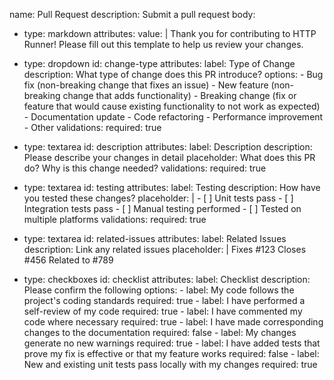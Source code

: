 name: Pull Request
description: Submit a pull request
body:
  - type: markdown
    attributes:
      value: |
        Thank you for contributing to HTTP Runner! Please fill out this template to help us review your changes.

  - type: dropdown
    id: change-type
    attributes:
      label: Type of Change
      description: What type of change does this PR introduce?
      options:
        - Bug fix (non-breaking change that fixes an issue)
        - New feature (non-breaking change that adds functionality)
        - Breaking change (fix or feature that would cause existing functionality to not work as expected)
        - Documentation update
        - Code refactoring
        - Performance improvement
        - Other
    validations:
      required: true

  - type: textarea
    id: description
    attributes:
      label: Description
      description: Please describe your changes in detail
      placeholder: What does this PR do? Why is this change needed?
    validations:
      required: true

  - type: textarea
    id: testing
    attributes:
      label: Testing
      description: How have you tested these changes?
      placeholder: |
        - [ ] Unit tests pass
        - [ ] Integration tests pass
        - [ ] Manual testing performed
        - [ ] Tested on multiple platforms
    validations:
      required: true

  - type: textarea
    id: related-issues
    attributes:
      label: Related Issues
      description: Link any related issues
      placeholder: |
        Fixes #123
        Closes #456
        Related to #789

  - type: checkboxes
    id: checklist
    attributes:
      label: Checklist
      description: Please confirm the following
      options:
        - label: My code follows the project's coding standards
          required: true
        - label: I have performed a self-review of my code
          required: true
        - label: I have commented my code where necessary
          required: true
        - label: I have made corresponding changes to the documentation
          required: false
        - label: My changes generate no new warnings
          required: true
        - label: I have added tests that prove my fix is effective or that my feature works
          required: false
        - label: New and existing unit tests pass locally with my changes
          required: true
